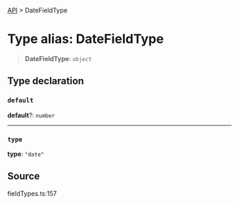 [API](../index.md) > DateFieldType

# Type alias: DateFieldType

> **DateFieldType**: `object`

## Type declaration

### `default`

**default**?: `number`

***

### `type`

**type**: `"date"`

## Source

fieldTypes.ts:157

